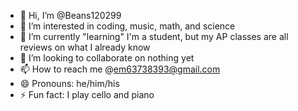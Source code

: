 - 👋 Hi, I’m @Beans120299
- 👀 I’m interested in coding, music, math, and science
- 🌱 I’m currently "learning" I'm a student, but my AP classes are all reviews on what I already know
- 💞️ I’m looking to collaborate on nothing yet
- 📫 How to reach me @em63738393@gmail.com
- 😄 Pronouns: he/him/his
- ⚡ Fun fact: I play cello and piano

<!---
Beans120299/Beans120299 is a ✨ special ✨ repository because its `README.md` (this file) appears on your GitHub profile.
You can click the Preview link to take a look at your changes.
--->
